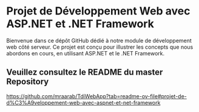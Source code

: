 # Projet de Développement Web avec ASP.NET et .NET Framework

Bienvenue dans ce dépôt GitHub dédié à notre module de développement web côté serveur. Ce projet est conçu pour illustrer les concepts que nous abordons en cours, en utilisant ASP.NET et le .NET Framework.

## Veuillez consultez le README du master Repository

https://github.com/mraarab/TdiWebApp?tab=readme-ov-file#projet-de-d%C3%A9veloppement-web-avec-aspnet-et-net-framework
